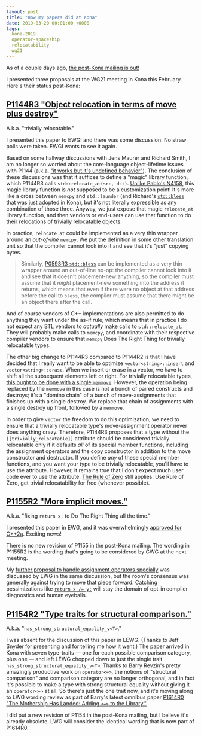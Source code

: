 ```yaml
---
layout: post
title: "How my papers did at Kona"
date: 2019-03-20 00:01:00 +0000
tags:
  kona-2019
  operator-spaceship
  relocatability
  wg21
---
```


As of a couple days ago, [the post-Kona mailing is out!](http://www.open-std.org/jtc1/sc22/wg21/docs/papers/2019/#mailing2019-03)

I presented three proposals at the WG21 meeting in Kona this February. Here's their status post-Kona:

## [P1144R3 "Object relocation in terms of move plus destroy"](http://www.open-std.org/jtc1/sc22/wg21/docs/papers/2019/p1144r3.html)

A.k.a. "trivially relocatable."

I presented this paper to EWGI and there was some discussion. No straw polls were taken. EWGI wants to see it again.

Based on some hallway discussions with Jens Maurer and Richard Smith, I am no longer so worried about
the core-language object-lifetime issues with P1144 (a.k.a.
["it works but it's undefined behavior"](https://www.youtube.com/watch?v=8u5Qi4FgTP8&t=38m35s)).
The conclusion of these discussions was that it suffices to define a "magic" library function, which P1144R3
calls `std::relocate_at(src, dst)`.
[Unlike Pablo's N4158](/blog/2018/09/28/trivially-relocatable-vs-destructive-movable/), this magic library function
is *not* supposed to be a customization point! It's more like a cross between `memcpy` and `std::launder`
(and Richard's [`std::bless`](http://www.open-std.org/jtc1/sc22/wg21/docs/papers/2019/p0593r3.html)
that was just adopted in Kona), but it's not literally expressible as any combination of those three.
Anyway, we just expose that magic `relocate_at` library function, and then vendors or end-users can use that
function to do their relocations of trivially relocatable objects.

In practice, `relocate_at` could be implemented as a very thin wrapper around an *out-of-line* `memcpy`. We put
the definition in some other translation unit so that the compiler cannot look into it and see that it's "just"
copying bytes.

> Similarly, [P0593R3 `std::bless`](http://www.open-std.org/jtc1/sc22/wg21/docs/papers/2019/p0593r3.html)
> can be implemented as a very thin wrapper around an out-of-line no-op: the compiler cannot look into it
> and see that it doesn't placement-new anything, so the compiler must assume that it *might* placement-new
> something into the address it returns, which means that even if there were no object at that address before
> the call to `bless`, the compiler must assume that there might be an object there after the call.

And of course vendors of C++ implementations are also permitted to do anything they want under the as-if rule;
which means that in practice I do not expect any STL vendors to *actually* make calls to `std::relocate_at`. They
will probably make calls to `memcpy`, and coordinate with their respective compiler vendors to ensure that `memcpy`
Does The Right Thing for trivially relocatable types.

The other big change to P1144R3 compared to P1144R2 is that I have decided that I really want to be able to optimize
`vector<string>::insert` and `vector<string>::erase`. When we insert or erase in a vector, we have to shift all the
subsequent elements left or right. For trivially relocatable types,
[this ought to be done with a single `memmove`](https://godbolt.org/z/cZCyHU). However, the operation being replaced
by the `memmove` in this case is not a bunch of paired constructs and destroys; it's a "domino chain" of a
bunch of move-assignments that finishes up with a single destroy. We replace that chain of assignments
with a single destroy up front, followed by a `memmove`.

In order to give `vector` the freedom to do this optimization, we need to ensure that a
trivially relocatable type's move-assignment operator never does anything crazy. Therefore, P1144R3 proposes that
a type without the `[[trivially_relocatable]]` attribute should be considered trivially relocatable only if it
defaults _all_ of its special member functions, including the assignment operators and the copy constructor in addition
to the move constructor and destructor. If you define _any_ of these special member functions, and you want your type
to be trivially relocatable, you'll have to use the attribute. However, it remains true that I don't expect much
user code ever to use the attribute.
[The Rule of Zero](https://web.archive.org/web/20130607234833/http://flamingdangerzone.com/cxx11/2012/08/15/rule-of-zero.html)
still applies. Use Rule of Zero, get trivial relocatability for free (whenever possible).

## [P1155R2 "More implicit moves."](http://www.open-std.org/jtc1/sc22/wg21/docs/papers/2019/p1155r2.html)

A.k.a. "fixing `return x;` to Do The Right Thing all the time."

I presented this paper in EWG, and it was overwhelmingly
[approved for C++2a](http://www.open-std.org/jtc1/sc22/wg21/docs/papers/2019/p1018r3.html). Exciting news!

There is no new revision of P1155 in the post-Kona mailing. The wording in P1155R2 is the wording that's going to be considered
by CWG at the next meeting.

My [further proposal to handle assignment operators specially](http://www.open-std.org/jtc1/sc22/wg21/docs/papers/2019/p1155r2.html#further)
was discussed by EWG in the same discussion, but the room's consensus was generally against trying to move that piece forward.
Catching pessimizations like [`return x /= y;`](https://gcc.gnu.org/bugzilla/show_bug.cgi?id=85671) will stay the domain
of opt-in compiler diagnostics and human eyeballs.

## [P1154R2 "Type traits for structural comparison."](http://www.open-std.org/jtc1/sc22/wg21/docs/papers/2019/p1154r2.html)

A.k.a. "`has_strong_structural_equality_v<T>`."

I was absent for the discussion of this paper in LEWG. (Thanks to Jeff Snyder for presenting and for telling me how it went.)
The paper arrived in Kona with seven type-traits — one for each possible comparison category, plus one — and left LEWG chopped down to
just the single trait `has_strong_structural_equality_v<T>`. Thanks to Barry Revzin's pretty amazingly productive work on
`operator<=>`, the notions of "structural comparison" and comparison category are no longer orthogonal, and in fact it's possible
to make a type with strong structural equality without giving it an `operator<=>` at all. So there's just the one trait now,
and it's moving along to LWG wording review as part of Barry's latest omnibus paper
[P1614R0 "The Mothership Has Landed: Adding `<=>` to the Library."](http://www.open-std.org/jtc1/sc22/wg21/docs/papers/2019/p1614r0.html)

I did put a new revision of P1154 in the post-Kona mailing, but I believe it's already obsolete. LWG will consider the
identical wording that is now part of P1614R0.
